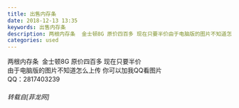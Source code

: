 ```yaml
---
title: 出售内存条
date: 2018-12-13 13:35
keywords: 出售内存条
description: 两根内存条  金士顿8G 原价四百多 现在只要半价由于电脑版的图片不知道怎么上传 你可以加我QQ看图片QQ：2817403239
categories: used
---
```

<td class="t_f" id="postmessage_2462683">

两根内存条  金士顿8G 原价四百多 现在只要半价<br/>
由于电脑版的图片不知道怎么上传 你可以加我QQ看图片<br/>
QQ：2817403239</td>
###### 转载自[菲龙网]